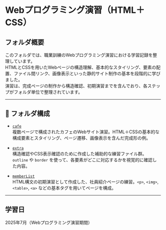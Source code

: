 # Webプログラミング演習（HTML＋CSS）

## フォルダ概要

このフォルダでは、職業訓練のWebプログラミング演習における学習記録を整理しています。  
HTMLとCSSを用いたWebページの構造理解、基本的なスタイリング、要素の配置、ファイル間リンク、画像表示といった静的サイト制作の基本を段階的に学びました。  
演習は、完成ページの制作から構造確認、初期演習までを含んでおり、各ステップがフォルダ単位で整理されています。

---

## 📁 フォルダ構成

- [`cafe`](./cafe)  
  複数ページで構成されたカフェのWebサイト演習。HTML＋CSSの基本的な構成要素とスタイリング、ページ遷移、画像表示を含んだ完成形の例。

- [`extra`](./extra)  
  構造確認やCSS表示確認のために作成した補助的な練習ファイル群。`outline` や `border` を使って、各要素がどこに対応するかを視覚的に確認した内容。

- [`memberList`](./memberList)  
  HTML構文の初期演習として作成した、社員紹介ページの練習。`<p>`, `<img>`, `<table>`, `<a>` などの基本タグを用いてページを構成。

---

## 学習日

2025年7月（Webプログラミング演習期間）
